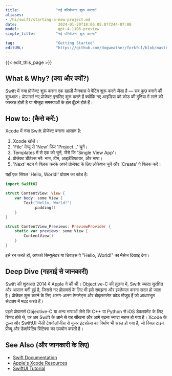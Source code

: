 ```yaml
---
title:                "नई परियोजना शुरू करना"
aliases:
- /hi/swift/starting-a-new-project.md
date:                  2024-01-20T18:05:05.077244-07:00
model:                 gpt-4-1106-preview
simple_title:         "नई परियोजना शुरू करना"

tag:                  "Getting Started"
editURL:              "https://github.com/dogweather/forkful/blob/master/content/hi/swift/starting-a-new-project.md"
---
```


{{< edit_this_page >}}

## What & Why? (क्या और क्यों?)
Swift में नया प्रोजेक्ट शुरू करना एक खाली कैनवास पे पेंटिंग शुरू करने जैसा है — सब कुछ बनाने की शुरुआत। प्रोग्रामर्स नए प्रोजेक्ट इसलिए शुरू करते हैं क्योंकि नए आइडिया को कोड की दुनिया में लाने की जरूरत होती है या मौजूदा समस्याओं के हल ढूँढने होते हैं।

## How to: (कैसे करें:)
Xcode में नया Swift प्रोजेक्ट बनाना आसान है:

1. Xcode खोलें।
2. 'File' मेन्यू से 'New' फिर 'Project...' चुनें।
3. Templates में से एक को चुनें, जैसे कि 'Single View App'।
4. प्रोजेक्ट डीटेल्स भरें: नाम, टीम, आइडेंटिफायर, और भाषा।
5. 'Next' बटन पे क्लिक करके अपने प्रोजेक्ट के लिए लोकेशन चुनें और 'Create' पे क्लिक करें।

यहाँ एक सिंपल 'Hello, World!' प्रोग्राम का कोड है:

```Swift
import SwiftUI

struct ContentView: View {
    var body: some View {
        Text("Hello, World!")
            .padding()
    }
}

struct ContentView_Previews: PreviewProvider {
    static var previews: some View {
        ContentView()
    }
}
```

इसे रन करते ही, आपको सिम्युलेटर या डिवाइस पे "Hello, World!" का मैसेज दिखाई देगा।

## Deep Dive (गहराई से जानकारी)
Swift की शुरुआत 2014 में Apple ने की थी। Objective-C की तुलना में, Swift ज्यादा सुरक्षित और आसान बनी हुई है, जिससे नए प्रोग्रामर्स के लिए भी इसे समझना और इस्तेमाल करना सरल हो जाता है। प्रोजेक्ट शुरू करने के लिए अलग-अलग टेम्प्लेट्स और बोइलरप्लेट कोड मौजूद हैं जो आधारभूत सेटअप में मदद करते हैं। 

पहले प्रोग्रामर्स Objective-C या अन्य भाषाओं जैसे कि C++ या Python से iOS डेवलपमेंट के लिए शिफ्ट होते थे, पर अब Swift के आने से यह सीखना और आगे बढ़ना ज्यादा सहज हो गया है। Xcode के टूल्स और SwiftUI जैसी टेक्नोलॉजीस से यूजर इंटरफ़ेस का निर्माण भी सरल हो गया है, जो रियल टाइम प्रीव्यू और डेक्लेरेटिव सिंटेक्स का उपयोग करती है।

## See Also (और जानकारी के लिए)
- [Swift Documentation](https://swift.org/documentation/)
- [Apple's Xcode Resources](https://developer.apple.com/xcode/)
- [SwiftUI Tutorial](https://developer.apple.com/tutorials/swiftui)
